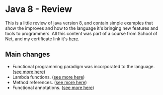 # Java 8 - Review
This is a little review of java version 8, and contain simple examples that show the improves and how to the language it's bringing new features and tools to programmers. All this content was part of a course from School of Net, and my certificate link it's [here](http://www.schoolofnet.com/validar-certificado/?certificate=54239a31-3a67-4efa-b90c-10b7755f0b36).

## Main changes
  - Functional programming paradigm was incorporated to the language. ([see more here](https://www.geeksforgeeks.org/functional-programming-paradigm/))
  - Lambda functions. ([see more here](https://www.w3schools.com/java/java_lambda.asp))
  - Method references. ([see more here](https://www.baeldung.com/java-method-references))
  - Functional annotations. ([see more here](https://www.javacodegeeks.com/2018/01/functional-interface-java-8-functional-annotation-examples.html))
